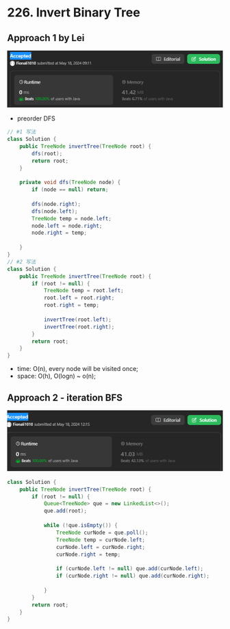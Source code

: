 # 226. Invert Binary Tree

## Approach 1 by Lei

![alt text](image-26.png)

- preorder DFS

```java
// #1 写法
class Solution {
    public TreeNode invertTree(TreeNode root) {
        dfs(root);
        return root;
    }

    private void dfs(TreeNode node) {
        if (node == null) return;

        dfs(node.right);
        dfs(node.left);
        TreeNode temp = node.left;
        node.left = node.right;
        node.right = temp;

    }
}
// #2 写法
class Solution {
    public TreeNode invertTree(TreeNode root) {
        if (root != null) {
            TreeNode temp = root.left;
            root.left = root.right;
            root.right = temp;

            invertTree(root.left);
            invertTree(root.right);
        }
        return root;
    }
}
```
- time: O(n), every node will be visited once;
- space: O(h), O(logn) ~ o(n);

## Approach 2 - iteration BFS

![alt text](image-27.png)

```java
class Solution {
    public TreeNode invertTree(TreeNode root) {
        if (root != null) {
            Queue<TreeNode> que = new LinkedList<>();
            que.add(root);

            while (!que.isEmpty()) {
                TreeNode curNode = que.poll();
                TreeNode temp = curNode.left;
                curNode.left = curNode.right;
                curNode.right = temp;

                if (curNode.left != null) que.add(curNode.left);
                if (curNode.right != null) que.add(curNode.right);

            }
        }
        return root;
    }
}
```
